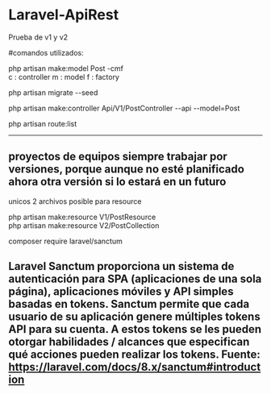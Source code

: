 # Laravel-ApiRest
Prueba de v1 y v2 

#comandos utilizados:

php artisan make:model Post -cmf   
c : controller
m : model
f : factory

php artisan migrate --seed

php artisan make:controller Api/V1/PostController --api --model=Post

php artisan route:list

--------------------------------------------------------------------
proyectos de equipos siempre trabajar por versiones,
porque aunque no esté planificado ahora otra versión si lo estará en un futuro
--------------------------------------------------------------------
unicos 2 archivos posible para resource 

php artisan make:resource V1/PostResource  
php artisan make:resource V2/PostCollection

composer require laravel/sanctum

Laravel Sanctum proporciona un sistema de autenticación para SPA (aplicaciones de una sola página), aplicaciones móviles y API simples basadas en tokens. Sanctum permite que cada usuario de su aplicación genere múltiples tokens API para su cuenta. A estos tokens se les pueden otorgar habilidades / alcances que especifican qué acciones pueden realizar los tokens. Fuente: https://laravel.com/docs/8.x/sanctum#introduction
---------------------------------------

